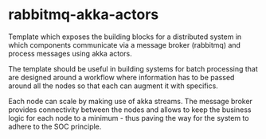 # rabbitmq-akka-actors

Template which exposes the building blocks for a distributed system in which components communicate via a message broker (rabbitmq) and process messages using akka actors.

The template should be useful in building systems for batch processing that are designed around a workflow where information has to be passed around all the nodes so that each can augment it with specifics.

Each node can scale by making use of akka streams. The message broker provides connectivity between the nodes and allows to keep the business logic for each node to a minimum - thus paving the way for the system to adhere to the SOC principle.

